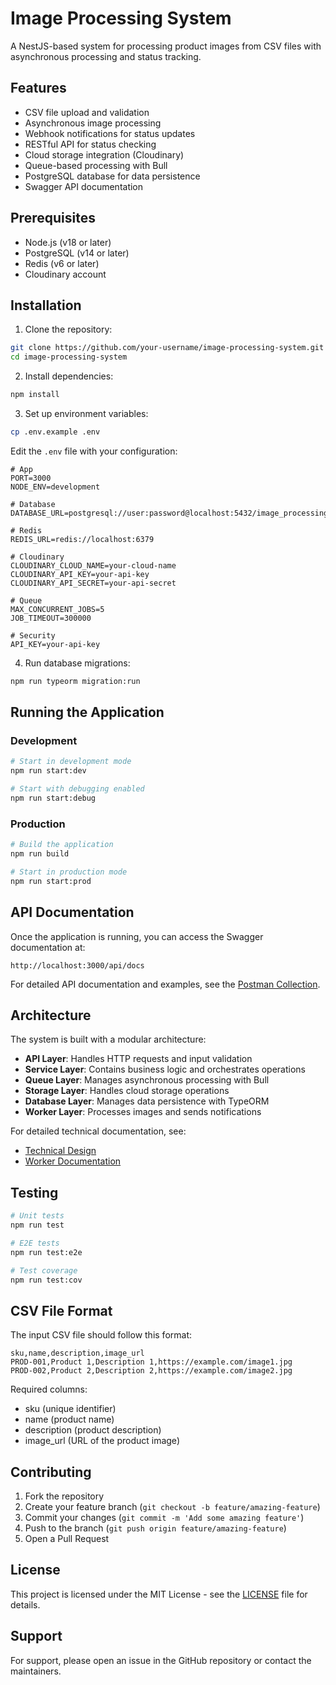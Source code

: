 # Image Processing System

A NestJS-based system for processing product images from CSV files with asynchronous processing and status tracking.

## Features

- CSV file upload and validation
- Asynchronous image processing
- Webhook notifications for status updates
- RESTful API for status checking
- Cloud storage integration (Cloudinary)
- Queue-based processing with Bull
- PostgreSQL database for data persistence
- Swagger API documentation

## Prerequisites

- Node.js (v18 or later)
- PostgreSQL (v14 or later)
- Redis (v6 or later)
- Cloudinary account

## Installation

1. Clone the repository:
```bash
git clone https://github.com/your-username/image-processing-system.git
cd image-processing-system
```

2. Install dependencies:
```bash
npm install
```

3. Set up environment variables:
```bash
cp .env.example .env
```

Edit the `.env` file with your configuration:
```env
# App
PORT=3000
NODE_ENV=development

# Database
DATABASE_URL=postgresql://user:password@localhost:5432/image_processing

# Redis
REDIS_URL=redis://localhost:6379

# Cloudinary
CLOUDINARY_CLOUD_NAME=your-cloud-name
CLOUDINARY_API_KEY=your-api-key
CLOUDINARY_API_SECRET=your-api-secret

# Queue
MAX_CONCURRENT_JOBS=5
JOB_TIMEOUT=300000

# Security
API_KEY=your-api-key
```

4. Run database migrations:
```bash
npm run typeorm migration:run
```

## Running the Application

### Development
```bash
# Start in development mode
npm run start:dev

# Start with debugging enabled
npm run start:debug
```

### Production
```bash
# Build the application
npm run build

# Start in production mode
npm run start:prod
```

## API Documentation

Once the application is running, you can access the Swagger documentation at:
```
http://localhost:3000/api/docs
```

For detailed API documentation and examples, see the [Postman Collection](docs/postman-collection.md).

## Architecture

The system is built with a modular architecture:

- **API Layer**: Handles HTTP requests and input validation
- **Service Layer**: Contains business logic and orchestrates operations
- **Queue Layer**: Manages asynchronous processing with Bull
- **Storage Layer**: Handles cloud storage operations
- **Database Layer**: Manages data persistence with TypeORM
- **Worker Layer**: Processes images and sends notifications

For detailed technical documentation, see:
- [Technical Design](docs/technical-design.md)
- [Worker Documentation](docs/worker-documentation.md)

## Testing

```bash
# Unit tests
npm run test

# E2E tests
npm run test:e2e

# Test coverage
npm run test:cov
```

## CSV File Format

The input CSV file should follow this format:
```csv
sku,name,description,image_url
PROD-001,Product 1,Description 1,https://example.com/image1.jpg
PROD-002,Product 2,Description 2,https://example.com/image2.jpg
```

Required columns:
- sku (unique identifier)
- name (product name)
- description (product description)
- image_url (URL of the product image)

## Contributing

1. Fork the repository
2. Create your feature branch (`git checkout -b feature/amazing-feature`)
3. Commit your changes (`git commit -m 'Add some amazing feature'`)
4. Push to the branch (`git push origin feature/amazing-feature`)
5. Open a Pull Request

## License

This project is licensed under the MIT License - see the [LICENSE](LICENSE) file for details.

## Support

For support, please open an issue in the GitHub repository or contact the maintainers.
